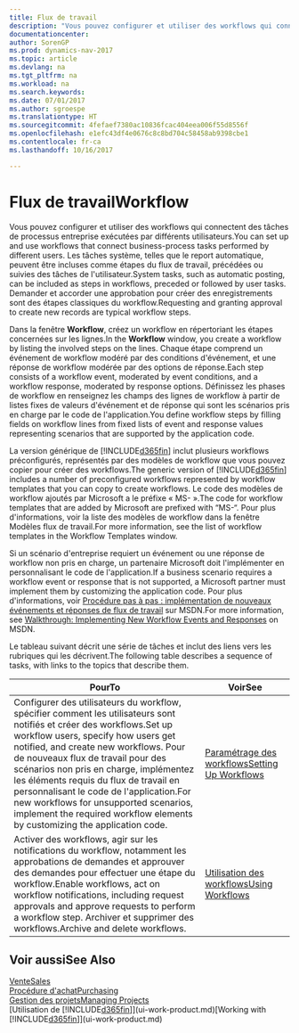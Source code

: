```yaml
---
title: Flux de travail
description: "Vous pouvez configurer et utiliser des workflows qui connectent des tâches de processus entreprise exécutées par différents utilisateurs. Les tâches système, telles que le report automatique, peuvent être incluses comme étapes du flux de travail, précédées ou suivies des tâches de l'utilisateur. Demander et accorder une approbation pour créer des enregistrements sont des étapes classiques du workflow."
documentationcenter: 
author: SorenGP
ms.prod: dynamics-nav-2017
ms.topic: article
ms.devlang: na
ms.tgt_pltfrm: na
ms.workload: na
ms.search.keywords: 
ms.date: 07/01/2017
ms.author: sgroespe
ms.translationtype: HT
ms.sourcegitcommit: 4fefaef7380ac10836fcac404eea006f55d8556f
ms.openlocfilehash: e1efc43df4e0676c8c8bd704c58458ab9398cbe1
ms.contentlocale: fr-ca
ms.lasthandoff: 10/16/2017

---
```

# <a name="workflow"></a><span data-ttu-id="982d4-105">Flux de travail</span><span class="sxs-lookup"><span data-stu-id="982d4-105">Workflow</span></span>
<span data-ttu-id="982d4-106">Vous pouvez configurer et utiliser des workflows qui connectent des tâches de processus entreprise exécutées par différents utilisateurs.</span><span class="sxs-lookup"><span data-stu-id="982d4-106">You can set up and use workflows that connect business-process tasks performed by different users.</span></span> <span data-ttu-id="982d4-107">Les tâches système, telles que le report automatique, peuvent être incluses comme étapes du flux de travail, précédées ou suivies des tâches de l'utilisateur.</span><span class="sxs-lookup"><span data-stu-id="982d4-107">System tasks, such as automatic posting, can be included as steps in workflows, preceded or followed by user tasks.</span></span> <span data-ttu-id="982d4-108">Demander et accorder une approbation pour créer des enregistrements sont des étapes classiques du workflow.</span><span class="sxs-lookup"><span data-stu-id="982d4-108">Requesting and granting approval to create new records are typical workflow steps.</span></span>  

 <span data-ttu-id="982d4-109">Dans la fenêtre **Workflow**, créez un workflow en répertoriant les étapes concernées sur les lignes.</span><span class="sxs-lookup"><span data-stu-id="982d4-109">In the **Workflow** window, you create a workflow by listing the involved steps on the lines.</span></span> <span data-ttu-id="982d4-110">Chaque étape comprend un événement de workflow modéré par des conditions d'événement, et une réponse de workflow modérée par des options de réponse.</span><span class="sxs-lookup"><span data-stu-id="982d4-110">Each step consists of a workflow event, moderated by event conditions, and a workflow response, moderated by response options.</span></span> <span data-ttu-id="982d4-111">Définissez les phases de workflow en renseignez les champs des lignes de workflow à partir de listes fixes de valeurs d'événement et de réponse qui sont les scénarios pris en charge par le code de l'application.</span><span class="sxs-lookup"><span data-stu-id="982d4-111">You define workflow steps by filling fields on workflow lines from fixed lists of event and response values representing scenarios that are supported by the application code.</span></span>  

 <span data-ttu-id="982d4-112">La version générique de [!INCLUDE[d365fin](includes/d365fin_md.md)] inclut plusieurs workflows préconfigurés, représentés par des modèles de workflow que vous pouvez copier pour créer des workflows.</span><span class="sxs-lookup"><span data-stu-id="982d4-112">The generic version of [!INCLUDE[d365fin](includes/d365fin_md.md)] includes a number of preconfigured workflows represented by workflow templates that you can copy to create workflows.</span></span> <span data-ttu-id="982d4-113">Le code des modèles de workflow ajoutés par Microsoft a le préfixe « MS- ».</span><span class="sxs-lookup"><span data-stu-id="982d4-113">The code for workflow templates that are added by Microsoft are prefixed with “MS-“.</span></span> <span data-ttu-id="982d4-114">Pour plus d'informations, voir la liste des modèles de workflow dans la fenêtre Modèles flux de travail.</span><span class="sxs-lookup"><span data-stu-id="982d4-114">For more information, see the list of workflow templates in the Workflow Templates window.</span></span>  

 <span data-ttu-id="982d4-115">Si un scénario d'entreprise requiert un événement ou une réponse de workflow non pris en charge, un partenaire Microsoft doit l'implémenter en personnalisant le code de l'application.</span><span class="sxs-lookup"><span data-stu-id="982d4-115">If a business scenario requires a workflow event or response that is not supported, a Microsoft partner must implement them by customizing the application code.</span></span> <span data-ttu-id="982d4-116">Pour plus d'informations, voir [Procédure pas à pas : implémentation de nouveaux événements et réponses de flux de travail](https://msdn.microsoft.com/en-us/library/mt574349.aspx) sur MSDN.</span><span class="sxs-lookup"><span data-stu-id="982d4-116">For more information, see [Walkthrough: Implementing New Workflow Events and Responses](https://msdn.microsoft.com/en-us/library/mt574349.aspx) on MSDN.</span></span>  

 <span data-ttu-id="982d4-117">Le tableau suivant décrit une série de tâches et inclut des liens vers les rubriques qui les décrivent.</span><span class="sxs-lookup"><span data-stu-id="982d4-117">The following table describes a sequence of tasks, with links to the topics that describe them.</span></span>  

|<span data-ttu-id="982d4-118">**Pour**</span><span class="sxs-lookup"><span data-stu-id="982d4-118">**To**</span></span>|<span data-ttu-id="982d4-119">**Voir**</span><span class="sxs-lookup"><span data-stu-id="982d4-119">**See**</span></span>|  
|------------|-------------|  
|<span data-ttu-id="982d4-120">Configurer des utilisateurs du workflow, spécifier comment les utilisateurs sont notifiés et créer des workflows.</span><span class="sxs-lookup"><span data-stu-id="982d4-120">Set up workflow users, specify how users get notified, and create new workflows.</span></span> <span data-ttu-id="982d4-121">Pour de nouveaux flux de travail pour des scénarios non pris en charge, implémentez les éléments requis du flux de travail en personnalisant le code de l'application.</span><span class="sxs-lookup"><span data-stu-id="982d4-121">For new workflows for unsupported scenarios, implement the required workflow elements by customizing the application code.</span></span>|[<span data-ttu-id="982d4-122">Paramétrage des workflows</span><span class="sxs-lookup"><span data-stu-id="982d4-122">Setting Up Workflows</span></span>](across-set-up-workflows.md)|  
|<span data-ttu-id="982d4-123">Activer des workflows, agir sur les notifications du workflow, notamment les approbations de demandes et approuver des demandes pour effectuer une étape du workflow.</span><span class="sxs-lookup"><span data-stu-id="982d4-123">Enable workflows, act on workflow notifications, including request approvals and approve requests to perform a workflow step.</span></span> <span data-ttu-id="982d4-124">Archiver et supprimer des workflows.</span><span class="sxs-lookup"><span data-stu-id="982d4-124">Archive and delete workflows.</span></span>|[<span data-ttu-id="982d4-125">Utilisation des workflows</span><span class="sxs-lookup"><span data-stu-id="982d4-125">Using Workflows</span></span>](across-use-workflows.md)|  

## <a name="see-also"></a><span data-ttu-id="982d4-126">Voir aussi</span><span class="sxs-lookup"><span data-stu-id="982d4-126">See Also</span></span>  
[<span data-ttu-id="982d4-127">Vente</span><span class="sxs-lookup"><span data-stu-id="982d4-127">Sales</span></span>](sales-manage-sales.md)  
[<span data-ttu-id="982d4-128">Procédure d'achat</span><span class="sxs-lookup"><span data-stu-id="982d4-128">Purchasing</span></span>](purchasing-manage-purchasing.md)  
[<span data-ttu-id="982d4-129">Gestion des projets</span><span class="sxs-lookup"><span data-stu-id="982d4-129">Managing Projects</span></span>](projects-manage-projects.md)  
<span data-ttu-id="982d4-130">[Utilisation de [!INCLUDE[d365fin](includes/d365fin_md.md)]](ui-work-product.md)</span><span class="sxs-lookup"><span data-stu-id="982d4-130">[Working with [!INCLUDE[d365fin](includes/d365fin_md.md)]](ui-work-product.md)</span></span>

